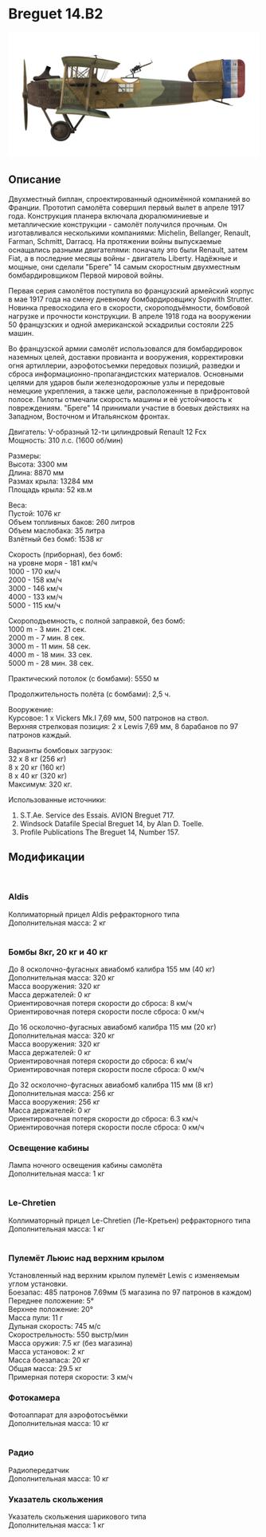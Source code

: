 # Breguet 14.B2  
  
![breguet14](../images/breguet14.png)  
  
## Описание  
  
Двухместный биплан, спроектированный одноимённой компанией во Франции. Прототип самолёта совершил первый вылет в апреле 1917 года. Конструкция планера включала дюралюминиевые и металлические конструкции - самолёт получился прочным. Он изготавливался несколькими компаниями: Michelin, Bellanger, Renault, Farman, Schmitt, Darracq. На протяжении войны выпускаемые оснащались разными двигателями: поначалу это были Renault, затем Fiat, а в последние месяцы войны - двигатель Liberty. Надёжные и мощные, они сделали "Бреге" 14 самым скоростным двухместным бомбардировщиком Первой мировой войны.  
  
Первая серия самолётов поступила во французский армейский корпус в мае 1917 года на смену дневному бомбардировщику Sopwith Strutter. Новинка превосходила его в скорости, скороподъёмности, бомбовой нагрузке и прочности конструкции. В апреле 1918 года на вооружении 50 французских и одной американской эскадрильи состояли 225 машин.  
  
Во французской армии самолёт использовался для бомбардировок наземных целей, доставки провианта и вооружения, корректировки огня артиллерии, аэрофотосъемки передовых позиций, разведки и сброса информационно-пропагандистских материалов. Основными целями для ударов были железнодорожные узлы и передовые немецкие укрепления, а также цели, расположенные в прифронтовой полосе. Пилоты отмечали скорость машины и её устойчивость к повреждениям. "Бреге" 14 принимали участие в боевых действиях на Западном, Восточном и Итальянском фронтах.  
  
  
Двигатель: V-образный 12-ти цилиндровый Renault 12 Fcx  
Мощность: 310 л.с. (1600 об/мин)  
  
Размеры:  
Высота: 3300 мм  
Длина: 8870 мм  
Размах крыла: 13284 мм  
Площадь крыла: 52 кв.м  
  
Веса:  
Пустой: 1076 кг  
Объем топливных баков: 260 литров  
Объем маслобакa: 35 литра  
Взлётный без бомб: 1538 кг  
  
Скорость (приборная), без бомб:  
на уровне моря - 181 км/ч  
1000 - 170 км/ч  
2000 - 158 км/ч  
3000 - 146 км/ч  
4000 - 133 км/ч  
5000 - 115 км/ч  
  
Скороподъемность, с полной заправкой, без бомб:  
1000 m -  3 мин. 21 сек.  
2000 m -  7 мин. 8 сек.  
3000 m - 11 мин. 58 сек.  
4000 m - 18 мин. 33 сек.  
5000 m - 28 мин. 38 сек.  
  
Практический потолок (с бомбами): 5550 м  
  
Продолжительность полёта (с бомбами): 2,5 ч.  
  
Вооружение:  
Курсовое: 1 х Vickers Mk.I 7,69 мм, 500 патронов на ствол.  
Верхняя стрелковая позиция: 2 х Lewis 7,69 мм, 8 барабанов по 97 патронов каждый.  
  
Варианты бомбовых загрузок:  
32 x 8 кг (256 кг)  
8 x 20 кг (160 кг)  
8 x 40 кг (320 кг)  
Максимум: 320 кг.  
  
Использованные источники:  
1) S.T.Ae. Service des Essais. AVION Breguet 717.  
2) Windsock Datafile Special Breguet 14, by Alan D. Toelle.  
3) Profile Publications The Breguet 14, Number 157.  
  
## Модификации  
  ﻿
  
### Aldis  
  
Коллиматорный прицел Aldis рефракторного типа  
Дополнительная масса: 2 кг  
  ﻿
  
### Бомбы 8кг, 20 кг и 40 кг  
  
До 8 осколочно-фугасных авиабомб калибра 155 мм (40 кг)  
Дополнительная масса: 320 кг  
Масса вооружения: 320 кг  
Масса держателей: 0 кг  
Ориентировочная потеря скорости до сброса: 8 км/ч  
Ориентировочная потеря скорости после сброса: 0 км/ч  
  
До 16 осколочно-фугасных авиабомб калибра 115 мм (20 кг)  
Дополнительная масса: 320 кг  
Масса вооружения: 320 кг  
Масса держателей: 0 кг  
Ориентировочная потеря скорости до сброса: 6 км/ч  
Ориентировочная потеря скорости после сброса: 0 км/ч  
  
До 32 осколочно-фугасных авиабомб калибра 115 мм (8 кг)  
Дополнительная масса: 256 кг  
Масса вооружения: 256 кг  
Масса держателей: 0 кг  
Ориентировочная потеря скорости до сброса: 6.3 км/ч  
Ориентировочная потеря скорости после сброса: 0 км/ч  ﻿
  
### Освещение кабины  
  
Лампа ночного освещения кабины самолёта  
Дополнительная масса: 1 кг  
  ﻿
  
### Le-Chretien  
  
Коллиматорный прицел Le-Chretien (Ле-Кретьен) рефракторного типа  
Дополнительная масса: 1 кг  
  ﻿
  
### Пулемёт Льюис над верхним крылом  
  
Установленный над верхним крылом пулемёт Lewis с изменяемым углом установки.  
Боезапас: 485 патронов 7.69мм (5 магазина по 97 патронов в каждом)  
Переднее положение: 5°  
Верхнее положение: 20°  
Масса пули: 11 г  
Дульная скорость: 745 м/с  
Скорострельность: 550 выстр/мин  
Масса оружия: 7.5 кг (без магазина)  
Масса установок: 2 кг  
Масса боезапаса: 20 кг  
Общая масса: 29.5 кг  
Примерная потеря скорости: 3 км/ч  ﻿
  
### Фотокамера  
  
Фотоаппарат для аэрофотосъёмки   
Дополнительная масса: 10 кг  
  ﻿
  
### Радио  
  
Радиопередатчик  
Дополнительная масса: 10 кг  ﻿
  
### Указатель скольжения  
  
Указатель скольжения шарикового типа  
Дополнительная масса: 1 кг  
